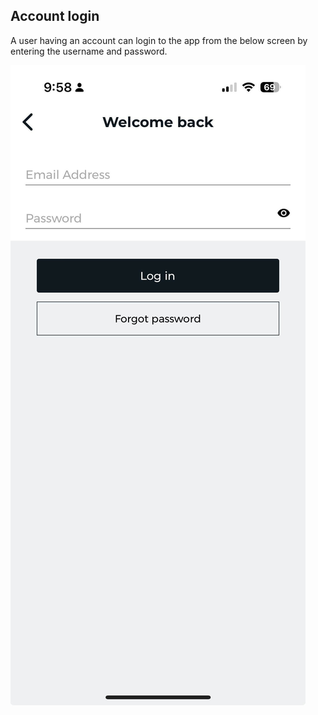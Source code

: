 ## Account login

A user having an account can login to the app from the below screen by entering the username and password.

![App Login Screen](./images/screenshots/account-login/01.jpg?raw=true "Zbooni Login")

